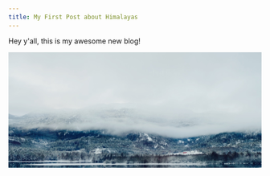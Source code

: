 ```yaml
---
title: My First Post about Himalayas
---
```


Hey y'all, this is my awesome new blog!

![Norway](./norway.jpg)